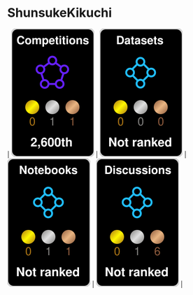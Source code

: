 ﻿# ShunsukeKikuchi
 
<!-- HTML -->
| ![](./kaggle-plates/Competitions/black.svg) | ![](./kaggle-plates/Datasets/black.svg) | ![](./kaggle-plates/Notebooks/black.svg) | ![](./kaggle-plates/Discussions/black.svg) |
